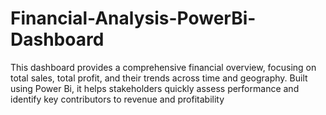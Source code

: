 # Financial-Analysis-PowerBi-Dashboard
This dashboard provides a comprehensive financial overview, focusing on total sales, total profit, and their trends across time and geography. Built using Power Bi, it helps stakeholders quickly assess performance and identify key contributors to revenue and profitability
